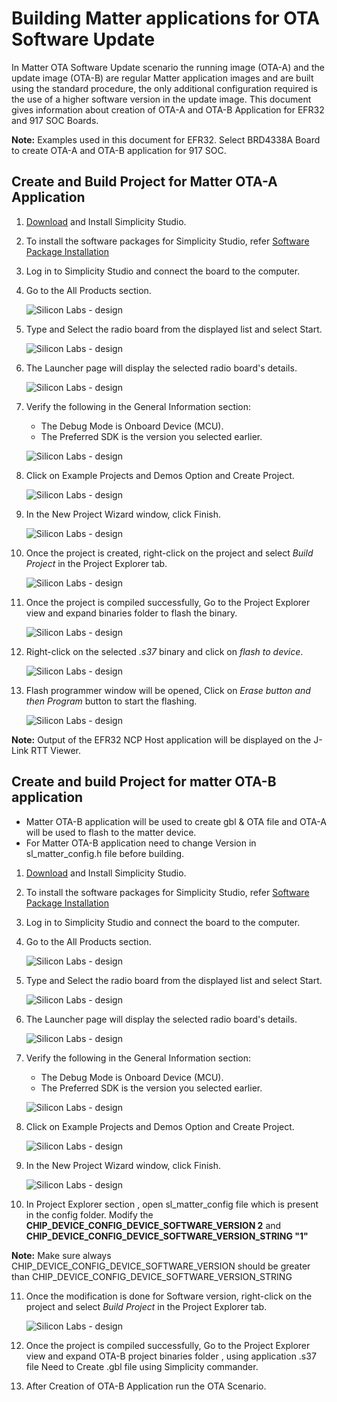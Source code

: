 # Building Matter applications for OTA Software Update

In Matter OTA Software Update scenario the running image (OTA-A) and the update image (OTA-B) are regular Matter application images and are built using the standard procedure, the only additional configuration required is the use of a higher software version in the update image. This document gives information about creation of OTA-A and OTA-B Application for EFR32 and 917 SOC Boards.

**Note:** Examples used in this document for EFR32. Select BRD4338A Board to create OTA-A and OTA-B application for 917 SOC.

## Create and Build Project for Matter OTA-A Application

1. [Download](https://www.silabs.com/developers/simplicity-studio) and Install Simplicity Studio.
   
2. To install the software packages for Simplicity Studio, refer  [Software Package Installation](/matter/<docspace-docleaf-version>/matter-wifi-getting-started-example/software-installation#installation-of-software-packages)

3. Log in to Simplicity Studio and connect the board to the computer.
 
4. Go to the All Products section.
   
   ![Silicon Labs - design](./images/all-products-selection.png)

5. Type and Select the radio board from the displayed list and select Start.
   
   ![Silicon Labs - design](./images/select-efx-board.png)

6. The Launcher page will display the selected radio board's details.
   
   ![Silicon Labs - design](./images/overview-tab-efx32.png)

7. Verify the following in the General Information section:
   - The Debug Mode is Onboard Device (MCU).
   - The Preferred SDK is the version you selected earlier.
   
   ![Silicon Labs - design](./images/create-project-verify-efx-general-information.png)

8. Click on Example Projects and Demos Option and Create Project.
   
   ![Silicon Labs - design](./images/create-project-select-efx-example.png)

9. In the New Project Wizard window, click Finish.
   
   ![Silicon Labs - design](./images/create-project-click-finish.png)

10. Once the project is created, right-click on the project and select *Build Project* in the Project Explorer tab.
    
    ![Silicon Labs - design](./images/project-created-efx32.png) 

11. Once the project is compiled successfully, Go to the Project Explorer view and expand binaries folder to flash the binary.
    
    ![Silicon Labs - design](./images/select-binary-to-flash-efx32.png)

12. Right-click on the selected *.s37* binary and click on *flash to device*.
    
    ![Silicon Labs - design](./images/SiWx917-soc-flash-todevice.png)

13. Flash programmer window will be opened, Click on *Erase button and then Program* button to start the flashing.
    
    ![Silicon Labs - design](./images/flash-binary-to-efx32-device.png)

**Note:** Output of the EFR32 NCP Host application will be displayed on the J-Link RTT Viewer.

## Create and build Project for matter OTA-B application

- Matter OTA-B application will be used to create gbl & OTA file and OTA-A will be used to flash to the matter device.
- For Matter OTA-B application need to change Version in sl_matter_config.h file before building.

1. [Download](https://www.silabs.com/developers/simplicity-studio) and Install Simplicity Studio.
   
2. To install the software packages for Simplicity Studio, refer  [Software Package Installation](/matter/<docspace-docleaf-version>/software-installation.md#installation-of-software-packages)

3. Log in to Simplicity Studio and connect the board to the computer.
 
4. Go to the All Products section.
   
   ![Silicon Labs - design](./images/all-products-selection.png)

5. Type and Select the radio board from the displayed list and select Start.
   
   ![Silicon Labs - design](./images/select-efx-board.png)

6. The Launcher page will display the selected radio board's details.
   
   ![Silicon Labs - design](./images/overview-tab-efx32.png)

7. Verify the following in the General Information section:
   - The Debug Mode is Onboard Device (MCU).
   - The Preferred SDK is the version you selected earlier.
   
   ![Silicon Labs - design](./images/create-project-verify-efx-general-information.png)

8. Click on Example Projects and Demos Option and Create Project.
   
   ![Silicon Labs - design](./images/create-project-select-efx-example.png)

9. In the New Project Wizard window, click Finish.
   
   ![Silicon Labs - design](./images/create-project-click-finish.png)

10. In Project Explorer section , open sl_matter_config file which is present in the config folder. Modify the **CHIP_DEVICE_CONFIG_DEVICE_SOFTWARE_VERSION 2** and **CHIP_DEVICE_CONFIG_DEVICE_SOFTWARE_VERSION_STRING "1"** 

**Note:**
        Make sure always CHIP_DEVICE_CONFIG_DEVICE_SOFTWARE_VERSION should be greater than CHIP_DEVICE_CONFIG_DEVICE_SOFTWARE_VERSION_STRING

11. Once the modification is done for Software version, right-click on the project and select *Build Project* in the Project Explorer tab.
    
    ![Silicon Labs - design](./images/project-created-efx32.png) 

12. Once the project is compiled successfully, Go to the Project Explorer view and expand OTA-B project binaries folder , using application .s37 file Need to Create .gbl file using Simplicity commander. 

13. After Creation of OTA-B Application run the OTA Scenario.
